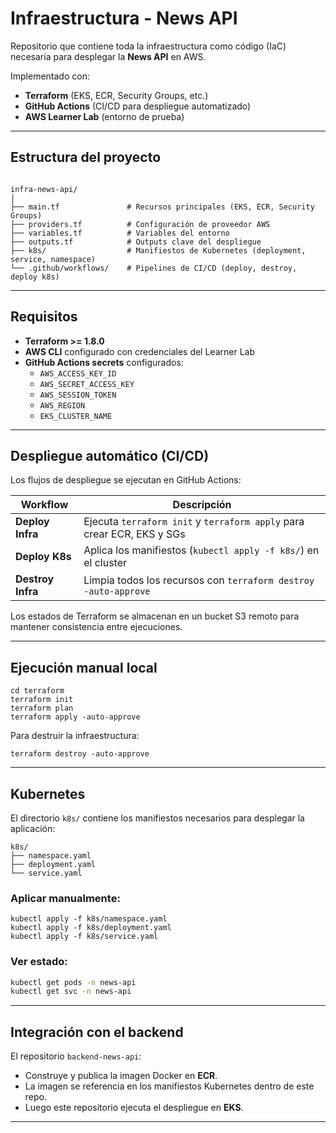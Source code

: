 # Infraestructura - News API

Repositorio que contiene toda la infraestructura como código (IaC) necesaria para desplegar la **News API** en AWS.

Implementado con:
- **Terraform** (EKS, ECR, Security Groups, etc.)
- **GitHub Actions** (CI/CD para despliegue automatizado)
- **AWS Learner Lab** (entorno de prueba)

---

## Estructura del proyecto

````

infra-news-api/
│
├── main.tf               # Recursos principales (EKS, ECR, Security Groups)
├── providers.tf          # Configuración de proveedor AWS
├── variables.tf          # Variables del entorno
├── outputs.tf            # Outputs clave del despliegue
├── k8s/                  # Manifiestos de Kubernetes (deployment, service, namespace)
└── .github/workflows/    # Pipelines de CI/CD (deploy, destroy, deploy k8s)

````

---

## Requisitos

- **Terraform >= 1.8.0**
- **AWS CLI** configurado con credenciales del Learner Lab
- **GitHub Actions secrets** configurados:
  - `AWS_ACCESS_KEY_ID`
  - `AWS_SECRET_ACCESS_KEY`
  - `AWS_SESSION_TOKEN`
  - `AWS_REGION`
  - `EKS_CLUSTER_NAME`

---

## Despliegue automático (CI/CD)

Los flujos de despliegue se ejecutan en GitHub Actions:

| Workflow | Descripción |
|-----------|--------------|
| **Deploy Infra** | Ejecuta `terraform init` y `terraform apply` para crear ECR, EKS y SGs |
| **Deploy K8s** | Aplica los manifiestos (`kubectl apply -f k8s/`) en el cluster |
| **Destroy Infra** | Limpia todos los recursos con `terraform destroy -auto-approve` |

Los estados de Terraform se almacenan en un bucket S3 remoto para mantener consistencia entre ejecuciones.

---

## Ejecución manual local

```
cd terraform
terraform init
terraform plan
terraform apply -auto-approve
````

Para destruir la infraestructura:

```
terraform destroy -auto-approve
```

---

## Kubernetes

El directorio `k8s/` contiene los manifiestos necesarios para desplegar la aplicación:

```
k8s/
├── namespace.yaml
├── deployment.yaml
└── service.yaml
```

### Aplicar manualmente:

```
kubectl apply -f k8s/namespace.yaml
kubectl apply -f k8s/deployment.yaml
kubectl apply -f k8s/service.yaml
```

### Ver estado:

```bash
kubectl get pods -n news-api
kubectl get svc -n news-api
```

---

## Integración con el backend

El repositorio `backend-news-api`:

* Construye y publica la imagen Docker en **ECR**.
* La imagen se referencia en los manifiestos Kubernetes dentro de este repo.
* Luego este repositorio ejecuta el despliegue en **EKS**.

---
